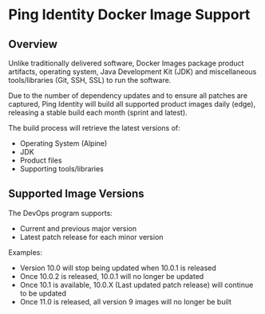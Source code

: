 # Ping Identity Docker Image Support

## Overview

Unlike traditionally delivered software, Docker Images package product artifacts, operating system, Java Development Kit (JDK)
and miscellaneous tools/libraries (Git, SSH, SSL) to run the software.

Due to the number of dependency updates and to ensure all patches are captured, Ping Identity will build
all supported product images daily (edge), releasing a stable build each month (sprint and latest).

The build process will retrieve the latest versions of:

* Operating System (Alpine)
* JDK
* Product files
* Supporting tools/libraries

## Supported Image Versions

The DevOps program supports:

* Current and previous major version
* Latest patch release for each minor version

Examples:

* Version 10.0 will stop being updated when 10.0.1 is released
* Once 10.0.2 is released, 10.0.1 will no longer be updated
* Once 10.1 is available, 10.0.X (Last updated patch release) will continue to be updated
* Once 11.0 is released, all version 9 images will no longer be built
